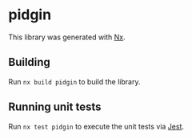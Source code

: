 # pidgin

This library was generated with [Nx](https://nx.dev).

## Building

Run `nx build pidgin` to build the library.

## Running unit tests

Run `nx test pidgin` to execute the unit tests via [Jest](https://jestjs.io).

